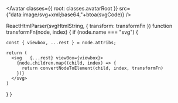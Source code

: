 <Avatar classes={{ root: classes.avatarRoot }} src={"data:image/svg+xml;base64,"+btoa(svgCode)} />

ReactHtmlParser(svgHtmlString, { transform: transformFn })
function transformFn(node, index) {
  if (node.name === "svg") {


    const { viewbox, ...rest } = node.attribs;

    return (
      <svg   {...rest} viewBox={viewbox}>
        {node.children.map((child, index) => {
          return convertNodeToElement(child, index, transformFn)
        })}
      </svg>
    )
  }
}


